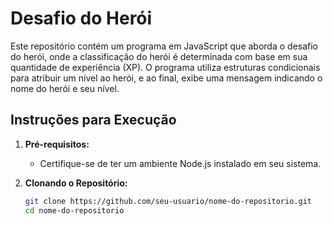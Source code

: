 # Desafio do Herói 

Este repositório contém um programa em JavaScript que aborda o desafio do herói, onde a classificação do herói é determinada com base em sua quantidade de experiência (XP). O programa utiliza estruturas condicionais para atribuir um nível ao herói, e ao final, exibe uma mensagem indicando o nome do herói e seu nível.

## Instruções para Execução

1. **Pré-requisitos:**
   - Certifique-se de ter um ambiente Node.js instalado em seu sistema.

2. **Clonando o Repositório:**
   ```bash
   git clone https://github.com/seu-usuario/nome-do-repositorio.git
   cd nome-do-repositorio
